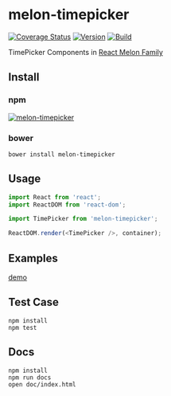 # melon-timepicker

[![Coverage Status](https://coveralls.io/repos/github/react-melon/melon-timepicker/badge.svg?branch=master)](https://coveralls.io/github/react-melon/melon-timepicker?branch=master)
[![Version](https://badge.fury.io/js/melon-timepicker.svg)](https://www.npmjs.com/package/melon-timepicker)
[![Build](https://travis-ci.org/react-melon/melon-timepicker.svg?style=flat-square)](https://travis-ci.org/react-melon/melon-timepicker)

TimePicker Components in [React Melon Family](http://react-melon.github.io/melon/)

## Install

### npm

[![melon-timepicker](https://nodei.co/npm/melon-timepicker.png)](https://npmjs.org/package/melon-timepicker)

### bower

```
bower install melon-timepicker
```

## Usage

```js
import React from 'react';
import ReactDOM from 'react-dom';

import TimePicker from 'melon-timepicker';

ReactDOM.render(<TimePicker />, container);
```

## Examples

[demo](http://react-melon.github.io/melon/#/components?name=TimePicker)

## Test Case

```
npm install
npm test
```

## Docs

```
npm install
npm run docs
open doc/index.html
```
